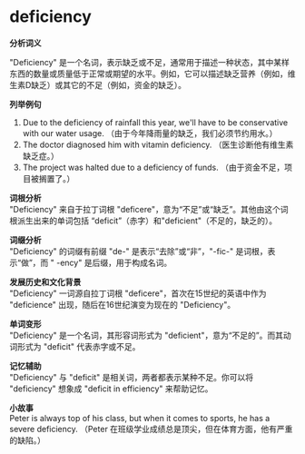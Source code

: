 # deficiency

**分析词义**

  

"Deficiency" 是一个名词，表示缺乏或不足，通常用于描述一种状态，其中某样东西的数量或质量低于正常或期望的水平。例如，它可以描述缺乏营养（例如，维生素D缺乏）或其它的不足（例如，资金的缺乏）。

  

**列举例句**

  

1.  Due to the deficiency of rainfall this year, we'll have to be conservative with our water usage. （由于今年降雨量的缺乏，我们必须节约用水。）
2.  The doctor diagnosed him with vitamin deficiency. （医生诊断他有维生素缺乏症。）
3.  The project was halted due to a deficiency of funds. （由于资金不足，项目被搁置了。）

  

**词根分析**  
"Deficiency" 来自于拉丁词根 "deficere"，意为“不足”或“缺乏”。其他由这个词根派生出来的单词包括 “deficit”（赤字）和"deficient"（不足的，缺乏的）。

  

**词缀分析**  
"Deficiency" 的词缀有前缀 "de-" 是表示“去除”或“非”，"-fic-" 是词根，表示“做”，而 " -ency" 是后缀，用于构成名词。

  

**发展历史和文化背景**  
"Deficiency" 一词源自拉丁词根 "deficere"，首次在15世纪的英语中作为 "deficience" 出现，随后在16世纪演变为现在的 "Deficiency"。

  

**单词变形**  
"Deficiency" 是一个名词，其形容词形式为 "deficient"，意为“不足的”。而其动词形式为 "deficit" 代表赤字或不足。

  

**记忆辅助**  
"Deficiency" 与 "deficit" 是相关词，两者都表示某种不足。你可以将 "deficiency" 想象成 "deficit in efficiency" 来帮助记忆。

  

**小故事**  
Peter is always top of his class, but when it comes to sports, he has a severe deficiency. （Peter 在班级学业成绩总是顶尖，但在体育方面，他有严重的缺陷。）
